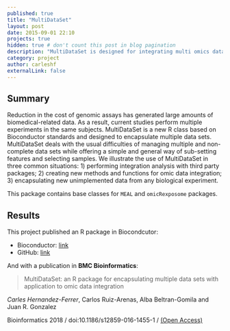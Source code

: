 ```yaml
---
published: true
title: "MultiDataSet"
layout: post
date: 2015-09-01 22:10
projects: true
hidden: true # don't count this post in blog pagination
description: "MultiDataSet is designed for integrating multi omics data sets and ResultSet is a container for omics results."
category: project
author: carleshf
externalLink: false
---
```


## Summary

Reduction in the cost of genomic assays has generated large amounts of biomedical-related data. As a result, current studies perform multiple experiments in the same subjects. MultiDataSet is a new R class based on Bioconductor standards and designed to encapsulate multiple data sets. MultiDataSet deals with the usual difficulties of managing multiple and non-complete data sets while offering a simple and general way of sub-setting features and selecting samples. We illustrate the use of MultiDataSet in three common situations: 1) performing integration analysis with third party packages; 2) creating new methods and functions for omic data integration; 3) encapsulating new unimplemented data from any biological experiment.

This package contains base classes for `MEAL` and `omicRexposome` packages.

## Results

This project published an R package in Biocondcutor:

* Bioconductor: [link](https://bioconductor.org/packages/release/bioc/html/MultiDataSet.html)
* GitHub: [link](https://github.com/isglobal-brge/MultiDataSet)

And with a publication in **BMC Bioinformatics**:

> MultiDataSet: an R package for encapsulating multiple data sets with application to omic data integration

*Carles Hernandez-Ferrer*, Carlos Ruiz-Arenas, Alba Beltran-Gomila and Juan R. Gonzalez

Bioinformatics 2018 / doi:10.1186/s12859-016-1455-1 /
[(Open Access)](https://bmcbioinformatics.biomedcentral.com/articles/10.1186/s12859-016-1455-1)
